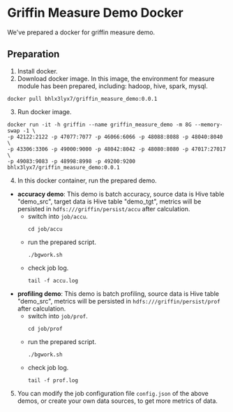<!--
Licensed to the Apache Software Foundation (ASF) under one
or more contributor license agreements.  See the NOTICE file
distributed with this work for additional information
regarding copyright ownership.  The ASF licenses this file
to you under the Apache License, Version 2.0 (the
"License"); you may not use this file except in compliance
with the License.  You may obtain a copy of the License at

  http://www.apache.org/licenses/LICENSE-2.0

Unless required by applicable law or agreed to in writing,
software distributed under the License is distributed on an
"AS IS" BASIS, WITHOUT WARRANTIES OR CONDITIONS OF ANY
KIND, either express or implied.  See the License for the
specific language governing permissions and limitations
under the License.
-->

# Griffin Measure Demo Docker
We've prepared a docker for griffin measure demo.

## Preparation
1. Install docker.
2. Download docker image. In this image, the environment for measure module has been prepared, including: hadoop, hive, spark, mysql.  
```
docker pull bhlx3lyx7/griffin_measure_demo:0.0.1
```
3. Run docker image.  
```
docker run -it -h griffin --name griffin_measure_demo -m 8G --memory-swap -1 \
-p 42122:2122 -p 47077:7077 -p 46066:6066 -p 48088:8088 -p 48040:8040 \
-p 43306:3306 -p 49000:9000 -p 48042:8042 -p 48080:8080 -p 47017:27017 \
-p 49083:9083 -p 48998:8998 -p 49200:9200 bhlx3lyx7/griffin_measure_demo:0.0.1
```
4. In this docker container, run the prepared demo.
- **accuracy demo**: This demo is batch accuracy, source data is Hive table "demo_src", target data is Hive table "demo_tgt", metrics will be persisted in `hdfs:///griffin/persist/accu` after calculation.
	+ switch into `job/accu`.
		```
		cd job/accu
		```
	+ run the prepared script.
		```
		./bgwork.sh
		```
	+ check job log.
		```
		tail -f accu.log
		```
- **profiling demo**: This demo is batch profiling, source data is Hive table "demo_src", metrics will be persisted in `hdfs:///griffin/persist/prof` after calculation.
	+ switch into `job/prof`.
		```
		cd job/prof
		```
	+ run the prepared script.
		```
		./bgwork.sh
		```
	+ check job log.
		```
		tail -f prof.log
		```
5. You can modify the job configuration file `config.json` of the above demos, or create your own data sources, to get more metrics of data.